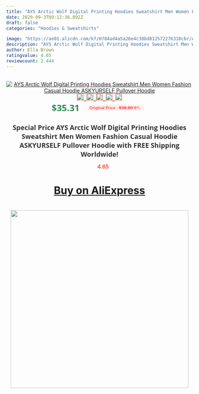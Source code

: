 ```yaml
---
title: "AYS Arctic Wolf Digital Printing Hoodies Sweatshirt Men Women Fashion Casual Hoodie ASKYURSELF Pullover Hoodie"
date: 2020-09-3T09:12:36.892Z
draft: false
categories: "Hoodies & Sweatshirts"

image: "https://ae01.alicdn.com/kf/H784ad4a5a26e4c38bd812572276318cbr/AYS-Arctic-Wolf-Digital-Printing-Hoodies-Sweatshirt-Men-Women-Fashion-Casual-Hoodie-ASKYURSELF-Pullover-Hoodie.jpg"
description: "AYS Arctic Wolf Digital Printing Hoodies Sweatshirt Men Women Fashion Casual Hoodie ASKYURSELF Pullover Hoodie"
author: Ella Brown
ratingvalue: 4.65
reviewcount: 2.444
---
```

<br>
<div style="text-align: center;">
<a href="https://s.click.aliexpress.com/e/_9Iglhj" target="_blank" rel="nofollow noopener noreferrer"><img alt="AYS Arctic Wolf Digital Printing Hoodies Sweatshirt Men Women Fashion Casual Hoodie ASKYURSELF Pullover Hoodie" class="magnifier-image" src="https://ae01.alicdn.com/kf/H784ad4a5a26e4c38bd812572276318cbr/AYS-Arctic-Wolf-Digital-Printing-Hoodies-Sweatshirt-Men-Women-Fashion-Casual-Hoodie-ASKYURSELF-Pullover-Hoodie.jpg_640x640.jpg">
<br>
<img style="border:1px solid salmon" src="https://ae01.alicdn.com/kf/H784ad4a5a26e4c38bd812572276318cbr/AYS-Arctic-Wolf-Digital-Printing-Hoodies-Sweatshirt-Men-Women-Fashion-Casual-Hoodie-ASKYURSELF-Pullover-Hoodie.jpg_120x120.jpg">&nbsp;&nbsp;<img style="border:1px solid salmon" src="https://ae01.alicdn.com/kf/Hf773059119424ce49652b46574f9054aN/AYS-Arctic-Wolf-Digital-Printing-Hoodies-Sweatshirt-Men-Women-Fashion-Casual-Hoodie-ASKYURSELF-Pullover-Hoodie.jpg_120x120.jpg">&nbsp;&nbsp;<img style="border:1px solid salmon" src="_120x120.jpg">&nbsp;&nbsp;<img style="border:1px solid salmon" src="_120x120.jpg">&nbsp;&nbsp;<img style="border:1px solid salmon" src="_120x120.jpg"></a></div><br0>
<div style="text-align: center;"><span style="background-color: white; border: 0px; box-sizing: border-box; color: seagreen; display: inline-block; font-family: &quot;open sans&quot; , &quot;arial&quot; , &quot;helvetica&quot; , sans-serif , &quot;heiti&quot;; font-size: 24px; font-stretch: inherit; font-weight: 700; line-height: inherit; margin: 0px 10px 0px 0px; padding: 0px; vertical-align: middle;">$35.31 </span>
<span style="background: rgb(255 , 241 , 241); border-radius: 3px; border: 0px; box-sizing: border-box; color: #ff4747; display: inline-block; font-family: inherit; font-size: 12px; font-stretch: inherit; font-style: inherit; font-variant: inherit; font-weight: 600; line-height: inherit; margin: 0px; padding: 2px 5px; transform: scale(0.9); vertical-align: middle;">Original Price : <b style="text-decoration: line-through;">$38.80 </b> 9%&nbsp;&nbsp;</span></div>
<h1 style="color: #333333; display: inline-block; font-family: &quot;open sans&quot; , &quot;arial&quot; , &quot;helvetica&quot; , sans-serif , &quot;heiti&quot;; font-size: 18px; font-stretch: inherit; font-weight: 700; text-align: center;">Special Price AYS Arctic Wolf Digital Printing Hoodies Sweatshirt Men Women Fashion Casual Hoodie ASKYURSELF Pullover Hoodie with FREE Shipping Worldwide!</h1>
<div style="color: #ff4747; text-align: center;">
<img src="https://4.bp.blogspot.com/-M0ZcTcb-5uY/XleCXlxnR4I/AAAAAAAAAEc/OrjgMkXV1oMQFaCRZj5HQwOCBcu3w1FegCPcBGAYYCw/s1600/star.png" style="height: 15px;">&nbsp;<b>4.65</b></div>
<div class="button_cont" align="center"><a class="buynow_a" href="https://s.click.aliexpress.com/e/_9Iglhj" target="_blank" rel="nofollow noopener noreferrer"><H1>Buy on AliExpress</H1></a></div><br>
<div class="separator" style="clear: both; text-align: center;">
<img src="https://lh3.googleusercontent.com/-pTy5HemUv9M/XlePHvY0dAI/AAAAAAAAAE4/0nX5iRUoIWY8eMW9Dpxeirr157OZliDIgCLcBGAsYHQ/s1600/badge.gif" width="480">
</div>
